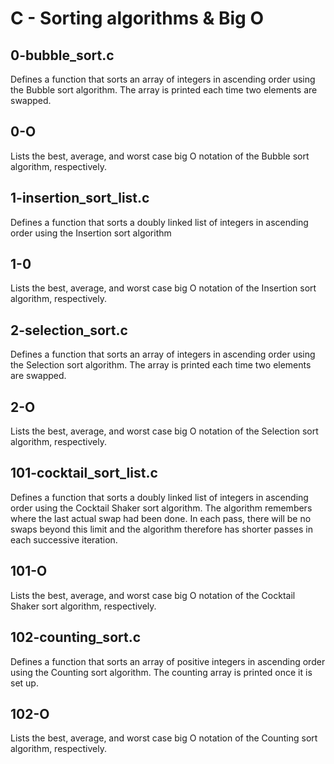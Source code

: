# C - Sorting algorithms & Big O

## 0-bubble_sort.c
Defines a function that sorts an array of integers in ascending order using the Bubble sort algorithm. The array is printed each time two elements are swapped.

## 0-O
Lists the best, average, and worst case big O notation of the Bubble sort algorithm, respectively.

## 1-insertion_sort_list.c
Defines a function that sorts a doubly linked list of integers in ascending order using the Insertion sort algorithm

## 1-0
Lists the best, average, and worst case big O notation of the Insertion sort algorithm, respectively.

## 2-selection_sort.c
Defines a function that sorts an array of integers in ascending order using the Selection sort algorithm. The array is printed each time two elements are swapped.

## 2-O
Lists the best, average, and worst case big O notation of the Selection sort algorithm, respectively.

## 101-cocktail_sort_list.c
Defines a function that sorts a doubly linked list of integers in ascending order using the Cocktail Shaker sort algorithm. The algorithm remembers where the last actual swap had been done. In each pass, there will be no swaps beyond this limit and the algorithm therefore has shorter passes in each successive iteration.

## 101-O
Lists the best, average, and worst case big O notation of the Cocktail Shaker sort algorithm, respectively.

## 102-counting_sort.c
Defines a function that sorts an array of positive integers in ascending order using the Counting sort algorithm. The counting array is printed once it is set up.

## 102-O
Lists the best, average, and worst case big O notation of the Counting sort algorithm, respectively.
